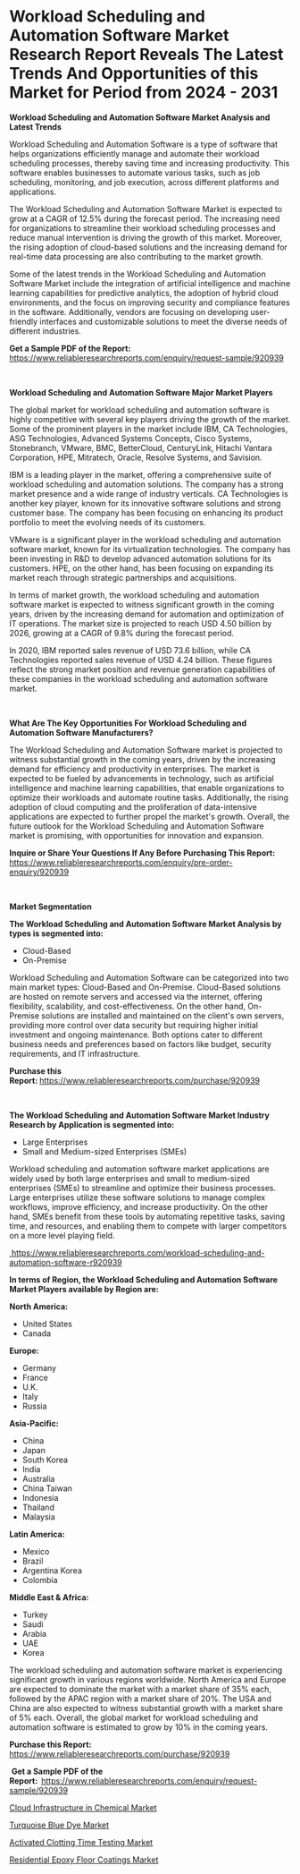 <p><h1>Workload Scheduling and Automation Software Market Research Report Reveals The Latest Trends And Opportunities of this Market for Period from 2024 - 2031</h1></p><p><strong>Workload Scheduling and Automation Software Market Analysis and Latest Trends</strong></p>
<p><p>Workload Scheduling and Automation Software is a type of software that helps organizations efficiently manage and automate their workload scheduling processes, thereby saving time and increasing productivity. This software enables businesses to automate various tasks, such as job scheduling, monitoring, and job execution, across different platforms and applications.</p><p>The Workload Scheduling and Automation Software Market is expected to grow at a CAGR of 12.5% during the forecast period. The increasing need for organizations to streamline their workload scheduling processes and reduce manual intervention is driving the growth of this market. Moreover, the rising adoption of cloud-based solutions and the increasing demand for real-time data processing are also contributing to the market growth.</p><p>Some of the latest trends in the Workload Scheduling and Automation Software Market include the integration of artificial intelligence and machine learning capabilities for predictive analytics, the adoption of hybrid cloud environments, and the focus on improving security and compliance features in the software. Additionally, vendors are focusing on developing user-friendly interfaces and customizable solutions to meet the diverse needs of different industries.</p></p>
<p><strong>Get a Sample PDF of the Report:&nbsp;</strong> <a href="https://www.reliableresearchreports.com/enquiry/request-sample/920939">https://www.reliableresearchreports.com/enquiry/request-sample/920939</a></p>
<p>&nbsp;</p>
<p><strong>Workload Scheduling and Automation Software Major Market Players</strong></p>
<p><p>The global market for workload scheduling and automation software is highly competitive with several key players driving the growth of the market. Some of the prominent players in the market include IBM, CA Technologies, ASG Technologies, Advanced Systems Concepts, Cisco Systems, Stonebranch, VMware, BMC, BetterCloud, CenturyLink, Hitachi Vantara Corporation, HPE, Mitratech, Oracle, Resolve Systems, and Savision.</p><p>IBM is a leading player in the market, offering a comprehensive suite of workload scheduling and automation solutions. The company has a strong market presence and a wide range of industry verticals. CA Technologies is another key player, known for its innovative software solutions and strong customer base. The company has been focusing on enhancing its product portfolio to meet the evolving needs of its customers.</p><p>VMware is a significant player in the workload scheduling and automation software market, known for its virtualization technologies. The company has been investing in R&D to develop advanced automation solutions for its customers. HPE, on the other hand, has been focusing on expanding its market reach through strategic partnerships and acquisitions.</p><p>In terms of market growth, the workload scheduling and automation software market is expected to witness significant growth in the coming years, driven by the increasing demand for automation and optimization of IT operations. The market size is projected to reach USD 4.50 billion by 2026, growing at a CAGR of 9.8% during the forecast period.</p><p>In 2020, IBM reported sales revenue of USD 73.6 billion, while CA Technologies reported sales revenue of USD 4.24 billion. These figures reflect the strong market position and revenue generation capabilities of these companies in the workload scheduling and automation software market.</p></p>
<p>&nbsp;</p>
<p><strong>What Are The Key Opportunities For Workload Scheduling and Automation Software Manufacturers?</strong></p>
<p><p>The Workload Scheduling and Automation Software market is projected to witness substantial growth in the coming years, driven by the increasing demand for efficiency and productivity in enterprises. The market is expected to be fueled by advancements in technology, such as artificial intelligence and machine learning capabilities, that enable organizations to optimize their workloads and automate routine tasks. Additionally, the rising adoption of cloud computing and the proliferation of data-intensive applications are expected to further propel the market's growth. Overall, the future outlook for the Workload Scheduling and Automation Software market is promising, with opportunities for innovation and expansion.</p></p>
<p><strong>Inquire or Share Your Questions If Any Before Purchasing This Report:</strong> <a href="https://www.reliableresearchreports.com/enquiry/pre-order-enquiry/920939">https://www.reliableresearchreports.com/enquiry/pre-order-enquiry/920939</a></p>
<p>&nbsp;</p>
<p><strong>Market Segmentation</strong></p>
<p><strong>The Workload Scheduling and Automation Software Market Analysis by types is segmented into:</strong></p>
<p><ul><li>Cloud-Based</li><li>On-Premise</li></ul></p>
<p><p>Workload Scheduling and Automation Software can be categorized into two main market types: Cloud-Based and On-Premise. Cloud-Based solutions are hosted on remote servers and accessed via the internet, offering flexibility, scalability, and cost-effectiveness. On the other hand, On-Premise solutions are installed and maintained on the client's own servers, providing more control over data security but requiring higher initial investment and ongoing maintenance. Both options cater to different business needs and preferences based on factors like budget, security requirements, and IT infrastructure.</p></p>
<p><strong>Purchase this Report:&nbsp;</strong><a href="https://www.reliableresearchreports.com/purchase/920939">https://www.reliableresearchreports.com/purchase/920939</a></p>
<p>&nbsp;</p>
<p><strong>The Workload Scheduling and Automation Software Market Industry Research by Application is segmented into:</strong></p>
<p><ul><li>Large Enterprises</li><li>Small and Medium-sized Enterprises (SMEs)</li></ul></p>
<p><p>Workload scheduling and automation software market applications are widely used by both large enterprises and small to medium-sized enterprises (SMEs) to streamline and optimize their business processes. Large enterprises utilize these software solutions to manage complex workflows, improve efficiency, and increase productivity. On the other hand, SMEs benefit from these tools by automating repetitive tasks, saving time, and resources, and enabling them to compete with larger competitors on a more level playing field.</p></p>
<p><a href="https://www.reliableresearchreports.com/workload-scheduling-and-automation-software-r920939">&nbsp;https://www.reliableresearchreports.com/workload-scheduling-and-automation-software-r920939</a></p>
<p><strong>In terms of Region, the Workload Scheduling and Automation Software Market Players available by Region are:</strong></p>
<p>
    <p> <strong> North America: </strong>
        <ul>
            <li>United States</li>
            <li>Canada</li>
        </ul>
        </p> 
    <p> <strong> Europe: </strong>
        <ul>
            <li>Germany</li>
            <li>France</li>
            <li>U.K.</li>
            <li>Italy</li>
            <li>Russia</li>
        </ul>
        </p> 
    <p> <strong> Asia-Pacific: </strong>
        <ul>
            <li>China</li>
            <li>Japan</li>
            <li>South Korea</li>
            <li>India</li>
            <li>Australia</li>
            <li>China Taiwan</li>
            <li>Indonesia</li>
            <li>Thailand</li>
            <li>Malaysia</li>
        </ul>
        </p> 
    <p> <strong> Latin America: </strong>
        <ul>
            <li>Mexico</li>
            <li>Brazil</li>
            <li>Argentina Korea</li>
            <li>Colombia</li>
        </ul>
        </p> 
    <p> <strong> Middle East & Africa: </strong>
        <ul>
            <li>Turkey</li>
            <li>Saudi</li>
            <li>Arabia</li>
            <li>UAE</li>
            <li>Korea</li>
        </ul>
    </p>
    </p>
<p><p>The workload scheduling and automation software market is experiencing significant growth in various regions worldwide. North America and Europe are expected to dominate the market with a market share of 35% each, followed by the APAC region with a market share of 20%. The USA and China are also expected to witness substantial growth with a market share of 5% each. Overall, the global market for workload scheduling and automation software is estimated to grow by 10% in the coming years.</p></p>
<p><strong>Purchase this Report: </strong><a href="https://www.reliableresearchreports.com/purchase/920939">https://www.reliableresearchreports.com/purchase/920939</a></p>
<p>&nbsp;<strong>Get a Sample PDF of the Report:&nbsp;&nbsp;</strong><a href="https://www.reliableresearchreports.com/enquiry/request-sample/920939">https://www.reliableresearchreports.com/enquiry/request-sample/920939</a></p>
<p><strong></strong></p>
<p><p><a href="https://github.com/nancykennedykellievqfqt2/Market-Research-Report-List-2/blob/main/cloud-infrastructure-in-chemical-market.md">Cloud Infrastructure in Chemical Market</a></p><p><a href="https://www.linkedin.com/pulse/turquoise-blue-dye-market-size-reflecting-forecast-till-2031-eudoc">Turquoise Blue Dye Market</a></p><p><a href="https://github.com/RosemarieLeffler2023/Market-Research-Report-List-1/blob/main/activated-clotting-time-testing-market.md">Activated Clotting Time Testing Market</a></p><p><a href="https://www.linkedin.com/pulse/residential-epoxy-floor-coatings-market-size-examines-its-zqhac">Residential Epoxy Floor Coatings Market</a></p></p>